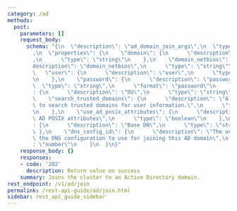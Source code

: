 ```yaml
---
category: /ad
methods:
  post:
    parameters: []
    request_body:
      schema: "{\n  \"description\": \"ad_domain_join_args\",\n  \"type\": \"object\"\
        ,\n  \"properties\": {\n    \"domain\": {\n      \"description\": \"domain\"\
        ,\n      \"type\": \"string\"\n    },\n    \"domain_netbios\": {\n      \"\
        description\": \"domain_netbios\",\n      \"type\": \"string\"\n    },\n \
        \   \"user\": {\n      \"description\": \"user\",\n      \"type\": \"string\"\
        \n    },\n    \"password\": {\n      \"description\": \"password\",\n    \
        \  \"type\": \"string\",\n      \"format\": \"password\"\n    },\n    \"ou\"\
        : {\n      \"description\": \"OU\",\n      \"type\": \"string\"\n    },\n\
        \    \"search_trusted_domains\": {\n      \"description\": \"Allows the cluster\
        \ to search trusted domains for user information.\",\n      \"type\": \"boolean\"\
        \n    },\n    \"use_ad_posix_attributes\": {\n      \"description\": \"Use\
        \ AD POSIX attributes\",\n      \"type\": \"boolean\"\n    },\n    \"base_dn\"\
        : {\n      \"description\": \"Base DN\",\n      \"type\": \"string\"\n   \
        \ },\n    \"dns_config_id\": {\n      \"description\": \"The unique ID of\
        \ the DNS configuration to use for joining this AD domain\",\n      \"type\"\
        : \"number\"\n    }\n  }\n}"
    response_body: {}
    responses:
    - code: '202'
      description: Return value on success
    summary: Joins the cluster to an Active Directory domain.
rest_endpoint: /v1/ad/join
permalink: /rest-api-guide/ad/join.html
sidebar: rest_api_guide_sidebar
---
```

